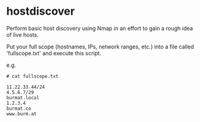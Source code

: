 # hostdiscover

Perform basic host discovery using Nmap in an effort to gain a rough idea of live hosts.

Put your full scope (hostnames, IPs, network ranges, etc.) into a file called 'fullscope.txt' and execute this script.

e.g.
```
# cat fullscope.txt

11.22.33.44/24
4.5.6.7/29
burmat.local
1.2.3.4
burmat.co
www.burm.at
```
